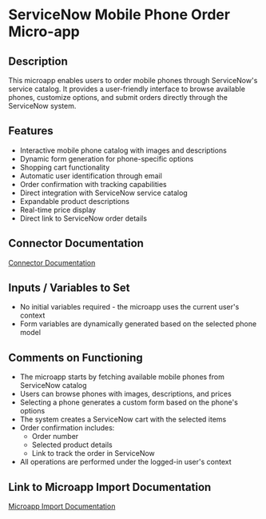 # ServiceNow Mobile Phone Order Micro-app

## Description
This microapp enables users to order mobile phones through ServiceNow's service catalog. It provides a user-friendly interface to browse available phones, customize options, and submit orders directly through the ServiceNow system.

## Features
- Interactive mobile phone catalog with images and descriptions
- Dynamic form generation for phone-specific options
- Shopping cart functionality
- Automatic user identification through email
- Order confirmation with tracking capabilities
- Direct integration with ServiceNow service catalog
- Expandable product descriptions
- Real-time price display
- Direct link to ServiceNow order details

## Connector Documentation
[Connector Documentation](https://docs.lumapps.com/docs/admin-l4430581765424978extensions)

## Inputs / Variables to Set
- No initial variables required - the microapp uses the current user's context
- Form variables are dynamically generated based on the selected phone model

## Comments on Functioning
- The microapp starts by fetching available mobile phones from ServiceNow catalog
- Users can browse phones with images, descriptions, and prices
- Selecting a phone generates a custom form based on the phone's options
- The system creates a ServiceNow cart with the selected items
- Order confirmation includes:
  - Order number
  - Selected product details
  - Link to track the order in ServiceNow
- All operations are performed under the logged-in user's context

## Link to Microapp Import Documentation
[Microapp Import Documentation](#)